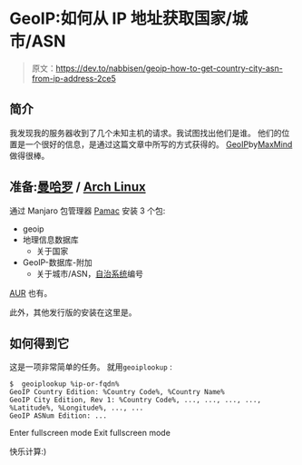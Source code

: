 # GeoIP:如何从 IP 地址获取国家/城市/ASN

> 原文：<https://dev.to/nabbisen/geoip-how-to-get-country-city-asn-from-ip-address-2ce5>

## 简介

我发现我的服务器收到了几个未知主机的请求。我试图找出他们是谁。
他们的位置是一个很好的信息，是通过这篇文章中所写的方式获得的。
[GeoIP](https://dev.maxmind.com/geoip/legacy/downloadable/)by[MaxMind](https://www.maxmind.com/en/)做得很棒。

## 准备:[曼哈罗](https://manjaro.org/) / [Arch Linux](https://www.archlinux.org/)

通过 Manjaro 包管理器 [Pamac](https://wiki.manjaro.org/index.php/Pamac) 安装 3 个包:

*   geoip
*   地理信息数据库
    *   关于国家
*   GeoIP-数据库-附加
    *   关于城市/ASN，[自治系统](https://en.wikipedia.org/wiki/Autonomous_system_(Internet))编号

[AUR](https://aur.archlinux.org/) 也有。

此外，其他发行版的安装在这里是。

## 如何得到它

这是一项非常简单的任务。
就用`geoiplookup` :

```
$  geoiplookup %ip-or-fqdn%
GeoIP Country Edition: %Country Code%, %Country Name%
GeoIP City Edition, Rev 1: %Country Code%, ..., ..., ..., ..., %Latitude%, %Longitude%, ..., ...
GeoIP ASNum Edition: ... 
```

Enter fullscreen mode Exit fullscreen mode

快乐计算:)